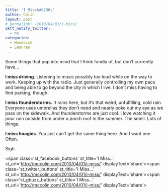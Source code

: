 ```yaml
---
title: 'I Miss&#8230;'
author: Colin
layout: post
# permalink: /2010/04/01/i-miss/
aktt_notify_twitter:
  - no
categories:
  - Homesick
  - SanFran
---
```

Some things that pop into mind that I think fondly of, but don&#8217;t currently have&#8230;

**I miss driving**. Listening to music possibly too loud while on the way to work. Keeping up with the radio. Just generally controlling my own pace and being able to go beyond the city in which I live. I don&#8217;t miss having to find parking, though.

**I miss thunderstorms.** It rains here, but it&#8217;s that weird, unfulfilling, cold rain. Everyone uses umbrellas they don&#8217;t need and nearly poke out my eye as we pass on the sidewalk. And thunderstorms are just cool. I love watching it pour rain outside from under a porch roof in the summer. The smell. Lots of things.

**I miss hoagies**. You just can&#8217;t get the same thing here. And I want one. Often.

Sigh.

<span class='st\_facebook\_buttons' st\_title='I Miss&#8230;' st\_url='http://mccolin.com/2010/04/01/i-miss/' displayText='share'></span><span class='st\_twitter\_buttons' st\_title='I Miss&#8230;' st\_url='http://mccolin.com/2010/04/01/i-miss/' displayText='share'></span><span class='st\_gbuzz\_buttons' st\_title='I Miss&#8230;' st\_url='http://mccolin.com/2010/04/01/i-miss/' displayText='share'></span>